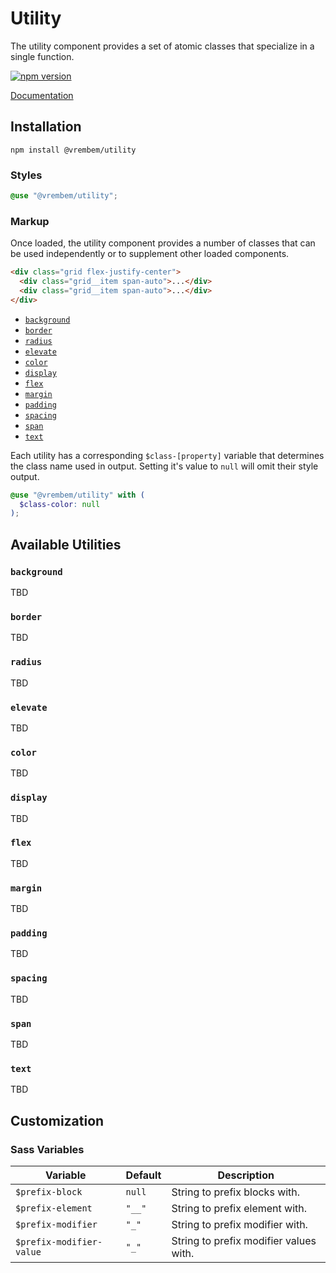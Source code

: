 # Utility

The utility component provides a set of atomic classes that specialize in a single function.

[![npm version](https://img.shields.io/npm/v/%40vrembem%2Futility.svg)](https://www.npmjs.com/package/%40vrembem%2Futility)

[Documentation](https://vrembem.com/packages/utility)

## Installation

```
npm install @vrembem/utility
```

### Styles

```scss
@use "@vrembem/utility";
```

### Markup

Once loaded, the utility component provides a number of classes that can be used independently or to supplement other loaded components.

```html
<div class="grid flex-justify-center">
  <div class="grid__item span-auto">...</div>
  <div class="grid__item span-auto">...</div>
</div>
```

* [`background`](#background)
* [`border`](#border)
* [`radius`](#radius)
* [`elevate`](#elevate)
* [`color`](#color)
* [`display`](#display)
* [`flex`](#flex)
* [`margin`](#margin)
* [`padding`](#padding)
* [`spacing`](#spacing)
* [`span`](#span)
* [`text`](#text)

Each utility has a corresponding `$class-[property]` variable that determines the class name used in output. Setting it's value to `null` will omit their style output.

```scss
@use "@vrembem/utility" with (
  $class-color: null
);
```

## Available Utilities

### `background`

TBD

### `border`

TBD

### `radius`

TBD

### `elevate`

TBD

### `color`

TBD

### `display`

TBD

### `flex`

TBD

### `margin`

TBD

### `padding`

TBD

### `spacing`

TBD

### `span`

TBD

### `text`

TBD

## Customization

### Sass Variables

Variable | Default | Description
---|---|---
`$prefix-block` | `null` | String to prefix blocks with.
`$prefix-element` | `"__"` | String to prefix element with.
`$prefix-modifier` | `"_"` | String to prefix modifier with.
`$prefix-modifier-value` | `"_"` | String to prefix modifier values with.
